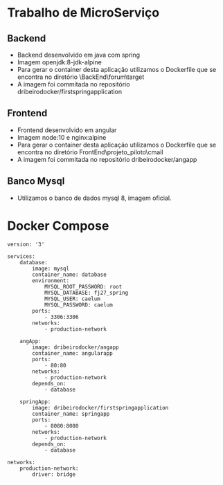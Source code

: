 # Trabalho de MicroServiço

## Backend

- Backend desenvolvido em java com spring
- Imagem openjdk:8-jdk-alpine
- Para gerar o container desta aplicação utilizamos o Dockerfile que se encontra no diretório \BackEnd\forum\target
- A imagem foi commitada no repositório dribeirodocker/firstspringapplication

## Frontend

- Frontend desenvolvido em angular
- Imagem node:10 e nginx:alpine
- Para gerar o container desta aplicação utilizamos o Dockerfile que se encontra no diretório FrontEnd\projeto_piloto\cmail
- A imagem foi commitada no repositório dribeirodocker/angapp

## Banco Mysql
- Utilizamos o banco de dados mysql 8, imagem oficial.

# Docker Compose
```
version: '3'

services:
    database:
        image: mysql
        container_name: database
        environment:
            MYSQL_ROOT_PASSWORD: root
            MYSQL_DATABASE: fj27_spring
            MYSQL_USER: caelum
            MYSQL_PASSWORD: caelum
        ports:
            - 3306:3306
        networks:
            - production-network

    angApp:
        image: dribeirodocker/angapp
        container_name: angularapp
        ports:
            - 80:80
        networks:
            - production-network
        depends_on:
            - database
    
    springApp:
        image: dribeirodocker/firstspringapplication
        container_name: springapp
        ports:
            - 8080:8080
        networks: 
            - production-network
        depends_on:
            - database

networks:
    production-network:
        driver: bridge
```
